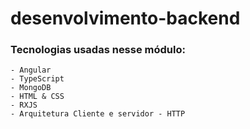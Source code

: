 # desenvolvimento-backend

### Tecnologias usadas nesse módulo:
    - Angular
    - TypeScript
    - MongoDB
    - HTML & CSS
    - RXJS
    - Arquitetura Cliente e servidor - HTTP

